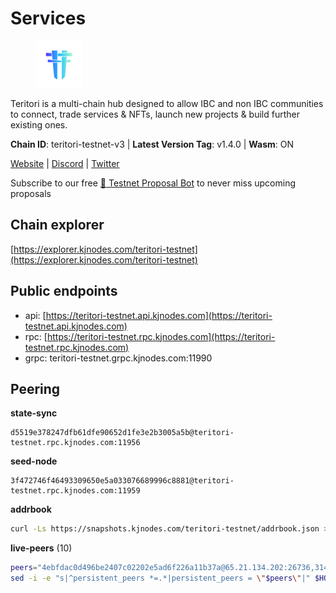 # Services

<figure><img src="https://raw.githubusercontent.com/kj89/cosmos-images/main/logos/teritori.png" alt=""><figcaption></figcaption></figure>

Teritori is a multi-chain hub designed to allow IBC and non IBC communities  to connect, trade services & NFTs, launch new projects & build further existing ones.

**Chain ID**: teritori-testnet-v3 | **Latest Version Tag**: v1.4.0 | **Wasm**: ON

[Website](https://teritori.com) | [Discord](https://discord.gg/teritori) | [Twitter](https://twitter.com/TeritoriNetwork)



Subscribe to our free [🤖 Testnet Proposal Bot](https://t.me/kjnodes_testnet_proposal_bot) to never miss upcoming proposals


## Chain explorer
[https://explorer.kjnodes.com/teritori-testnet](https://explorer.kjnodes.com/teritori-testnet)

## Public endpoints

* api: [https://teritori-testnet.api.kjnodes.com](https://teritori-testnet.api.kjnodes.com)
* rpc: [https://teritori-testnet.rpc.kjnodes.com](https://teritori-testnet.rpc.kjnodes.com)
* grpc: teritori-testnet.grpc.kjnodes.com:11990

## Peering

**state-sync**

```text
d5519e378247dfb61dfe90652d1fe3e2b3005a5b@teritori-testnet.rpc.kjnodes.com:11956
```

**seed-node**

```text
3f472746f46493309650e5a033076689996c8881@teritori-testnet.rpc.kjnodes.com:11959
```

**addrbook**
```bash
curl -Ls https://snapshots.kjnodes.com/teritori-testnet/addrbook.json > $HOME/.teritorid/config/addrbook.json
```

**live-peers** (10)
```bash
peers="4ebfdac0d496be2407c02202e5ad6f226a11b37a@65.21.134.202:26736,31413c99357d0cfc48a46767ade171db2ea0205e@135.181.138.160:46656,15dd94f68c450da2c3b7c60b6364e3dce6f0cbf2@185.193.66.68:26641,ec0c58dbfe67a12ea16951134e29a6566ac05add@185.217.125.98:26656,bf100c1b6b44a6e96ab5691f3023cec3c27747fd@144.126.142.78:46656,3b539b6cff93fb3631d0a600a56ade3c6ca6bea3@162.19.236.64:26656,a2785cabecc10f591d9e8c396c8e162e95a206ec@65.108.226.183:15956,b33ebb4672f929dddde1365c9678a39abfd881fb@54.202.144.51:26656,d5519e378247dfb61dfe90652d1fe3e2b3005a5b@65.109.68.190:11956,c9dbed7dced2ac0fa86eb51949fc7beefc56db95@116.202.227.117:19656"
sed -i -e "s|^persistent_peers *=.*|persistent_peers = \"$peers\"|" $HOME/.teritorid/config/config.toml
```
